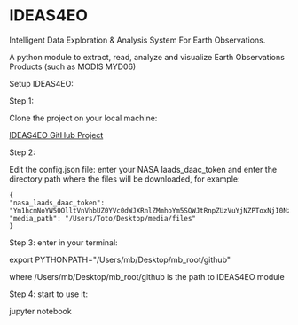 # IDEAS4EO

Intelligent Data Exploration & Analysis System For Earth Observations.

A python module to extract, read, analyze and visualize Earth Observations Products (such as MODIS MYD06)

Setup IDEAS4EO:

Step 1:

Clone the project on your local machine:

[IDEAS4EO GitHub Project](https://github.com/benjamin-hg-marchant/ideas4eo)

Step 2:

Edit the config.json file: enter your NASA laads_daac_token and enter the directory path where the files will be downloaded, for example:

    {
    "nasa_laads_daac_token": "Ym1hcmNoYW50OlltVnVhbUZ0YVc0dWJXRnlZMmhoYm5SQWJtRnpZUzVuYjNZPToxNjI0NzE3MjEwOjEwZmNhNWU4ODVlNzc3OGUyMzE3NzFkZjNmNjUwMGIzNjVhMDY4ZWY",
    "media_path": "/Users/Toto/Desktop/media/files"
    }

Step 3: enter in your terminal:

export PYTHONPATH="/Users/mb/Desktop/mb_root/github"

where /Users/mb/Desktop/mb_root/github is the path to IDEAS4EO module

Step 4: start to use it:

jupyter notebook